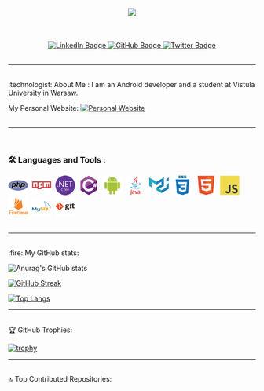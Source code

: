 <br><div id="header" align="center">
  <img src="https://media.giphy.com/media/Qo2dupDib32rkTY4hX/giphy.gif" width="100"/>
</div><br><br>

<div id="badges" align="center">
  <a href="https://www.linkedin.com/in/ahmad-azizov-933902258/">
    <img src="https://img.shields.io/badge/LinkedIn-blue?style=for-the-badge&logo=linkedin&logoColor=white" alt="LinkedIn Badge"/>
  </a>
  <a href="https://github.com/AhmetAzizov">
    <img src="https://img.shields.io/badge/GitHub-black?style=for-the-badge&logo=GitHub&logoColor=white" alt="GitHub Badge"/>
  </a>
  <a href="https://www.instagram.com/_ahmetazizov_/">
    <img src="https://img.shields.io/badge/Instagram-purple?style=for-the-badge&logo=instagram&logoColor=white" alt="Twitter Badge"/>
  </a>
</div> <br>

---
<br>
:technologist: About Me :
I am an Android developer and a student at Vistula University in Warsaw.

My Personal Website:
<a href="https://ahmetazizov.com/">
    <img src="https://img.shields.io/badge/Personal Website-blue" alt="Personal Website"/>
</a><br><br>

---

<br>

### :hammer_and_wrench: Languages and Tools :

<div>
  <img src="https://github.com/devicons/devicon/blob/master/icons/php/php-original.svg" title="Java" alt="Java" width="40" height="40"/>&nbsp;
  <img src="https://github.com/devicons/devicon/blob/master/icons/npm/npm-original-wordmark.svg" title="Java" alt="Java" width="40" height="40"/>&nbsp;
  <img src="https://github.com/devicons/devicon/blob/master/icons/dotnetcore/dotnetcore-original.svg" title="Java" alt="Java" width="40" height="40"/>&nbsp;
  <img src="https://github.com/devicons/devicon/blob/master/icons/csharp/csharp-original.svg" title="Java" alt="Java" width="40" height="40"/>&nbsp;
  <img src="https://github.com/devicons/devicon/blob/master/icons/android/android-original.svg" title="Java" alt="Java" width="40" height="40"/>&nbsp;
  <img src="https://github.com/devicons/devicon/blob/master/icons/java/java-original-wordmark.svg" title="Java" alt="Java" width="40" height="40"/>&nbsp;
  <img src="https://github.com/devicons/devicon/blob/master/icons/materialui/materialui-original.svg" title="Material UI" alt="Material UI" width="40" height="40"/>&nbsp;
  <img src="https://github.com/devicons/devicon/blob/master/icons/css3/css3-plain-wordmark.svg"  title="CSS3" alt="CSS" width="40" height="40"/>&nbsp;
  <img src="https://github.com/devicons/devicon/blob/master/icons/html5/html5-original.svg" title="HTML5" alt="HTML" width="40" height="40"/>&nbsp;
  <img src="https://github.com/devicons/devicon/blob/master/icons/javascript/javascript-original.svg" title="JavaScript" alt="JavaScript" width="40" height="40"/>&nbsp;
  <img src="https://github.com/devicons/devicon/blob/master/icons/firebase/firebase-plain-wordmark.svg" title="Firebase" alt="Firebase" width="40" height="40"/>&nbsp;
  <img src="https://github.com/devicons/devicon/blob/master/icons/mysql/mysql-original-wordmark.svg" title="MySQL"  alt="MySQL" width="40" height="40"/>&nbsp;
  <img src="https://github.com/devicons/devicon/blob/master/icons/git/git-original-wordmark.svg" title="Git" **alt="Git" width="40" height="40"/>
</div><br>

---

<br>
:fire: My GitHub stats:

![Anurag's GitHub stats](https://github-readme-stats.vercel.app/api?username=AhmetAzizov&show_icons=true&theme=transparent)

[![GitHub Streak](http://github-readme-streak-stats.herokuapp.com?user=AhmetAzizov&theme=dark&background=000000)](https://git.io/streak-stats)

[![Top Langs](https://github-readme-stats.vercel.app/api/top-langs/?username=AhmetAzizov&layout=compact&theme=vision-friendly-dark)](https://github.com/anuraghazra/github-readme-stats)

---
<br>
🏆 GitHub Trophies:

[![trophy](https://github-profile-trophy.vercel.app/?username=AhmetAzizov&theme=onedark)](https://github.com/ryo-ma/github-profile-trophy)

---
<br>
🔝 Top Contributed Repositories:


<br><br>
<div align="center">
 <img src="https://komarev.com/ghpvc/?username=AhmetAzizov&style=flat-square&color=blue" alt=""/>
</div>




